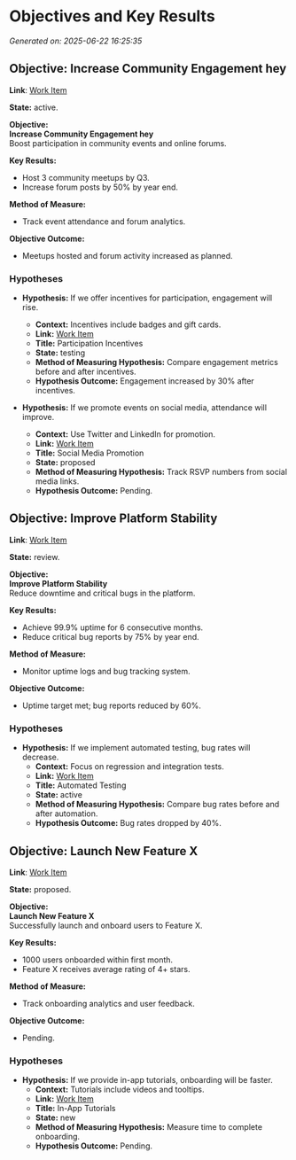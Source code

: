 
# Objectives and Key Results

_Generated on: 2025-06-22 16:25:35_


## Objective: Increase Community Engagement hey

**Link**: [Work Item](https://dev.azure.com/example/Project/_workitems/edit/1)

**State:** active.

**Objective:**  
**Increase Community Engagement hey**  
Boost participation in community events and online forums.

**Key Results:**

- Host 3 community meetups by Q3.
- Increase forum posts by 50% by year end.

**Method of Measure:**

- Track event attendance and forum analytics.

**Objective Outcome:**

- Meetups hosted and forum activity increased as planned.

### Hypotheses

- **Hypothesis:** If we offer incentives for participation, engagement will rise.
  - **Context:** Incentives include badges and gift cards.
  - **Link:** [Work Item](https://dev.azure.com/example/Project/_workitems/edit/101)
  - **Title:** Participation Incentives
  - **State:** testing
  - **Method of Measuring Hypothesis:** Compare engagement metrics before and after incentives.
  - **Hypothesis Outcome:** Engagement increased by 30% after incentives.

- **Hypothesis:** If we promote events on social media, attendance will improve.
  - **Context:** Use Twitter and LinkedIn for promotion.
  - **Link:** [Work Item](https://dev.azure.com/example/Project/_workitems/edit/102)
  - **Title:** Social Media Promotion
  - **State:** proposed
  - **Method of Measuring Hypothesis:** Track RSVP numbers from social media links.
  - **Hypothesis Outcome:** Pending.

## Objective: Improve Platform Stability

**Link**: [Work Item](https://dev.azure.com/example/Project/_workitems/edit/2)

**State:** review.

**Objective:**  
**Improve Platform Stability**  
Reduce downtime and critical bugs in the platform.

**Key Results:**

- Achieve 99.9% uptime for 6 consecutive months.
- Reduce critical bug reports by 75% by year end.

**Method of Measure:**

- Monitor uptime logs and bug tracking system.

**Objective Outcome:**

- Uptime target met; bug reports reduced by 60%.

### Hypotheses

- **Hypothesis:** If we implement automated testing, bug rates will decrease.
  - **Context:** Focus on regression and integration tests.
  - **Link:** [Work Item](https://dev.azure.com/example/Project/_workitems/edit/201)
  - **Title:** Automated Testing
  - **State:** active
  - **Method of Measuring Hypothesis:** Compare bug rates before and after automation.
  - **Hypothesis Outcome:** Bug rates dropped by 40%.

## Objective: Launch New Feature X

**Link**: [Work Item](https://dev.azure.com/example/Project/_workitems/edit/3)

**State:** proposed.

**Objective:**  
**Launch New Feature X**  
Successfully launch and onboard users to Feature X.

**Key Results:**

- 1000 users onboarded within first month.
- Feature X receives average rating of 4+ stars.

**Method of Measure:**

- Track onboarding analytics and user feedback.

**Objective Outcome:**

- Pending.

### Hypotheses

- **Hypothesis:** If we provide in-app tutorials, onboarding will be faster.
  - **Context:** Tutorials include videos and tooltips.
  - **Link:** [Work Item](https://dev.azure.com/example/Project/_workitems/edit/301)
  - **Title:** In-App Tutorials
  - **State:** new
  - **Method of Measuring Hypothesis:** Measure time to complete onboarding.
  - **Hypothesis Outcome:** Pending.
